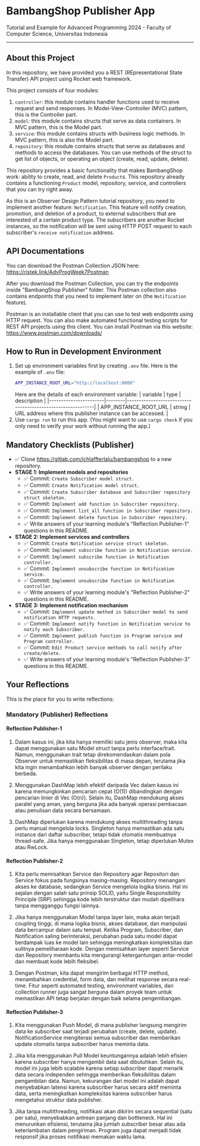 # BambangShop Publisher App
Tutorial and Example for Advanced Programming 2024 - Faculty of Computer Science, Universitas Indonesia

---

## About this Project
In this repository, we have provided you a REST (REpresentational State Transfer) API project using Rocket web framework.

This project consists of four modules:
1.  `controller`: this module contains handler functions used to receive request and send responses.
    In Model-View-Controller (MVC) pattern, this is the Controller part.
2.  `model`: this module contains structs that serve as data containers.
    In MVC pattern, this is the Model part.
3.  `service`: this module contains structs with business logic methods.
    In MVC pattern, this is also the Model part.
4.  `repository`: this module contains structs that serve as databases and methods to access the databases.
    You can use methods of the struct to get list of objects, or operating an object (create, read, update, delete).

This repository provides a basic functionality that makes BambangShop work: ability to create, read, and delete `Product`s.
This repository already contains a functioning `Product` model, repository, service, and controllers that you can try right away.

As this is an Observer Design Pattern tutorial repository, you need to implement another feature: `Notification`.
This feature will notify creation, promotion, and deletion of a product, to external subscribers that are interested of a certain product type.
The subscribers are another Rocket instances, so the notification will be sent using HTTP POST request to each subscriber's `receive notification` address.

## API Documentations

You can download the Postman Collection JSON here: https://ristek.link/AdvProgWeek7Postman

After you download the Postman Collection, you can try the endpoints inside "BambangShop Publisher" folder.
This Postman collection also contains endpoints that you need to implement later on (the `Notification` feature).

Postman is an installable client that you can use to test web endpoints using HTTP request.
You can also make automated functional testing scripts for REST API projects using this client.
You can install Postman via this website: https://www.postman.com/downloads/

## How to Run in Development Environment
1.  Set up environment variables first by creating `.env` file.
    Here is the example of `.env` file:
    ```bash
    APP_INSTANCE_ROOT_URL="http://localhost:8000"
    ```
    Here are the details of each environment variable:
    | variable              | type   | description                                                |
    |-----------------------|--------|------------------------------------------------------------|
    | APP_INSTANCE_ROOT_URL | string | URL address where this publisher instance can be accessed. |
2.  Use `cargo run` to run this app.
    (You might want to use `cargo check` if you only need to verify your work without running the app.)

## Mandatory Checklists (Publisher)
-   ✅ Clone https://gitlab.com/ichlaffterlalu/bambangshop to a new repository.
-   **STAGE 1: Implement models and repositories**
    -   ✅ Commit: `Create Subscriber model struct.`
    -   ✅ Commit: `Create Notification model struct.`
    -   ✅ Commit: `Create Subscriber database and Subscriber repository struct skeleton.`
    -   ✅ Commit: `Implement add function in Subscriber repository.`
    -   ✅ Commit: `Implement list_all function in Subscriber repository.`
    -   ✅ Commit: `Implement delete function in Subscriber repository.`
    -   ✅ Write answers of your learning module's "Reflection Publisher-1" questions in this README.
-   **STAGE 2: Implement services and controllers**
    -   ✅ Commit: `Create Notification service struct skeleton.`
    -   ✅ Commit: `Implement subscribe function in Notification service.`
    -   ✅ Commit: `Implement subscribe function in Notification controller.`
    -   ✅ Commit: `Implement unsubscribe function in Notification service.`
    -   ✅ Commit: `Implement unsubscribe function in Notification controller.`
    -   ✅ Write answers of your learning module's "Reflection Publisher-2" questions in this README.
-   **STAGE 3: Implement notification mechanism**
    -   ✅ Commit: `Implement update method in Subscriber model to send notification HTTP requests.`
    -   ✅ Commit: `Implement notify function in Notification service to notify each Subscriber.`
    -   ✅ Commit: `Implement publish function in Program service and Program controller.`
    -   ✅ Commit: `Edit Product service methods to call notify after create/delete.`
    -   ✅ Write answers of your learning module's "Reflection Publisher-3" questions in this README.

## Your Reflections
This is the place for you to write reflections:

### Mandatory (Publisher) Reflections

#### Reflection Publisher-1
1. Dalam kasus ini, jika kita hanya memiliki satu jenis observer, maka kita dapat menggunakan satu Model struct tanpa perlu interface/trait. Namun, menggunakan trait tetap direkomendasikan dalam pola Observer untuk memastikan fleksibilitas di masa depan, terutama jika kita ingin menambahkan lebih banyak observer dengan perilaku berbeda.

2. Menggunakan DashMap lebih efektif daripada Vec dalam kasus ini karena memungkinkan pencarian cepat (O(1)) dibandingkan dengan pencarian linier di Vec (O(n)). Selain itu, DashMap mendukung akses paralel yang aman, yang berguna jika ada banyak operasi pembacaan atau penulisan data secara bersamaan. 

3. DashMap diperlukan karena mendukung akses multithreading tanpa perlu manual mengelola locks. Singleton hanya memastikan ada satu instance dari daftar subscriber, tetapi tidak otomatis membuatnya thread-safe. Jika hanya menggunakan Singleton, tetap diperlukan Mutex atau RwLock.

#### Reflection Publisher-2
1. Kita perlu memisahkan Service dan Repository agar Repositori dan Service fokus pada fungsinya masing-masing. Repository menangani akses ke database, sedangkan Service mengelola logika bisnis. Hal ini sejalan dengan salah satu prinsip SOLID, yaitu Single Responsibility Principle (SRP) sehingga kode lebih terstruktur dan mudah dipelihara tanpa mengganggu fungsi lainnya.

2. Jika hanya menggunakan Model tanpa layer lain, maka akan terjadi coupling tinggi, di mana logika bisnis, akses database, dan manipulasi data bercampur dalam satu tempat. Ketika Program, Subscriber, dan Notification saling berinteraksi, perubahan pada satu model dapat berdampak luas ke model lain sehingga meningkatkan kompleksitas dan sulitnya pemeliharaan kode. Dengan memisahkan layer seperti Service dan Repository membantu kita mengurangi ketergantungan antar-model dan membuat kode lebih fleksibel.

3. Dengan Postman, kita dapat mengirim berbagai HTTP method, menambahkan credential, form data, dan melihat response secara real-time. Fitur seperti automated testing, environment variables, dan collection runner juga sangat berguna dalam proyek team untuk memastikan API tetap berjalan dengan baik selama pengembangan.

#### Reflection Publisher-3
1. Kita menggunakan Push Model, di mana publisher langsung mengirim data ke subscriber saat terjadi perubahan (create, delete, update). NotificationService mengiterasi semua subscriber dan memberikan update otomatis tanpa subscriber harus meminta data.

2. Jika kita menggunakan Pull Model keuntungannya adalah lebih efisien karena subscriber hanya mengambil data saat dibutuhkan. Selain itu, model ini juga lebih scalable karena setiap subscriber dapat menarik data secara independen sehingga memberikan fleksibilitas dalam pengambilan data. Namun, kekurangan dari model ini adalah dapat menyebabkan latensi karena subscriber harus secara aktif meminta data, serta meningkatkan kompleksitas karena subscriber harus mengetahui struktur data publisher.

3. Jika tanpa multithreading, notifikasi akan dikirim secara sequential (satu per satu), menyebabkan antrean panjang dan bottleneck. Hal ini menurunkan efisiensi, terutama jika jumlah subscriber besar atau ada keterlambatan dalam pengiriman. Program juga dapat menjadi tidak responsif jika proses notifikasi memakan waktu lama.
